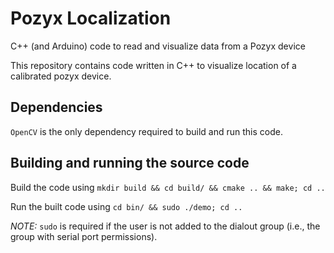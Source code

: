 # Pozyx Localization
C++ (and Arduino) code to read and visualize data from a Pozyx device

This repository contains code written in C++ to visualize location of a calibrated pozyx device.

## Dependencies
`OpenCV` is the only dependency required to build and run this code.

## Building and running the source code
Build the code using `mkdir build && cd build/ && cmake .. && make; cd ..`

Run the built code using `cd bin/ && sudo ./demo; cd ..`

_NOTE:_ `sudo` is required if the user is not added to the dialout group (i.e., the group with serial port permissions).
